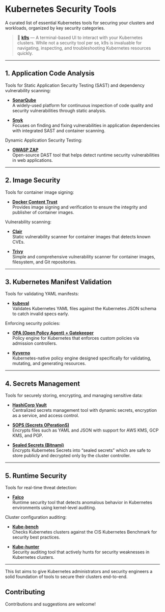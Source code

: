 # Kubernetes Security Tools

A curated list of essential Kubernetes tools for securing your clusters and workloads, organized by key security categories.  

> 🚀 [**k9s**](https://k9scli.io/) — A terminal-based UI to interact with your Kubernetes clusters. While not a security tool per se, k9s is invaluable for navigating, inspecting, and troubleshooting Kubernetes resources quickly.

---

## 1. Application Code Analysis  
Tools for Static Application Security Testing (SAST) and dependency vulnerability scanning:

- [**SonarQube**](https://www.sonarqube.org/)  
  A widely-used platform for continuous inspection of code quality and security vulnerabilities through static analysis.

- [**Snyk**](https://snyk.io/)  
  Focuses on finding and fixing vulnerabilities in application dependencies with integrated SAST and container scanning.


Dynamic Application Security Testing:
- [**OWASP ZAP**](https://www.zaproxy.org/)  
  Open-source DAST tool that helps detect runtime security vulnerabilities in web applications.

---

## 2. Image Security  
Tools for container image signing:

- [**Docker Content Trust**](https://docs.docker.com/engine/security/trust/)  
  Provides image signing and verification to ensure the integrity and publisher of container images.

Vulnerability scanning:
- [**Clair**](https://github.com/quay/clair)  
  Static vulnerability scanner for container images that detects known CVEs.

- [**Trivy**](https://github.com/aquasecurity/trivy)  
  Simple and comprehensive vulnerability scanner for container images, filesystem, and Git repositories.

---

## 3. Kubernetes Manifest Validation  
Tools for validating YAML manifests:

- [**kubeval**](https://www.kubeval.com/)  
  Validates Kubernetes YAML files against the Kubernetes JSON schema to catch invalid specs early.

Enforcing security policies: 

- [**OPA (Open Policy Agent) + Gatekeeper**](https://open-policy-agent.org/docs/latest/kubernetes-introduction/)  
  Policy engine for Kubernetes that enforces custom policies via admission controllers.

- [**Kyverno**](https://kyverno.io/)  
  Kubernetes-native policy engine designed specifically for validating, mutating, and generating resources.

---

## 4. Secrets Management  
Tools for securely storing, encrypting, and managing sensitive data:

- [**HashiCorp Vault**](https://www.vaultproject.io/)  
  Centralized secrets management tool with dynamic secrets, encryption as a service, and access control.

- [**SOPS (Secrets OPerationS)**](https://github.com/mozilla/sops)  
  Encrypts files such as YAML and JSON with support for AWS KMS, GCP KMS, and PGP.

- [**Sealed Secrets (Bitnami)**](https://github.com/bitnami-labs/sealed-secrets)  
  Encrypts Kubernetes Secrets into “sealed secrets” which are safe to store publicly and decrypted only by the cluster controller.

---

## 5. Runtime Security  
Tools for real-time threat detection:

- [**Falco**](https://falco.org/)  
  Runtime security tool that detects anomalous behavior in Kubernetes environments using kernel-level auditing.

Cluster configuration auditing:
- [**Kube-bench**](https://github.com/aquasecurity/kube-bench)  
  Checks Kubernetes clusters against the CIS Kubernetes Benchmark for security best practices.

- [**Kube-hunter**](https://github.com/aquasecurity/kube-hunter)  
  Security auditing tool that actively hunts for security weaknesses in Kubernetes clusters.

---

This list aims to give Kubernetes administrators and security engineers a solid foundation of tools to secure their clusters end-to-end.  

## Contributing
Contributions and suggestions are welcome! 
